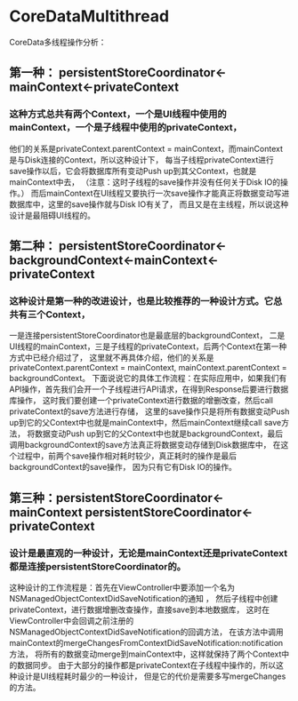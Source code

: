 # CoreDataMultithread
CoreData多线程操作分析：

## 第一种： persistentStoreCoordinator<-mainContext<-privateContext     
### 这种方式总共有两个Context，一个是UI线程中使用的mainContext，一个是子线程中使用的privateContext，
他们的关系是privateContext.parentContext = mainContext，而mainContext是与Disk连接的Context，所以这种设计下，
每当子线程privateContext进行save操作以后，它会将数据库所有变动Push up到其父Context，也就是mainContext中去，
（注意：这时子线程的save操作并没有任何关于Disk IO的操作。） 而后mainContext在UI线程又要执行一次save操作才能真正将数据变动写进数据库中，这里的save操作就与Disk IO有关了，
而且又是在主线程，所以说这种设计是最阻碍UI线程的。

## 第二种： persistentStoreCoordinator<-backgroundContext<-mainContext<-privateContext    
### 这种设计是第一种的改进设计，也是比较推荐的一种设计方式。它总共有三个Context，
一是连接persistentStoreCoordinator也是最底层的backgroundContext，
二是UI线程的mainContext，三是子线程的privateContext，后两个Context在第一种方式中已经介绍过了，
这里就不再具体介绍，他们的关系是privateContext.parentContext = mainContext, mainContext.parentContext = backgroundContext。
下面说说它的具体工作流程：在实际应用中，如果我们有API操作，首先我们会开一个子线程进行API请求，在得到Response后要进行数据库操作，
这时我们要创建一个privateContext进行数据的增删改查，然后call privateContext的save方法进行存储，
这里的save操作只是将所有数据变动Push up到它的父Context中也就是mainContext中，然后mainContext继续call save方法，
将数据变动Push up到它的父Context中也就是backgroundContext，最后调用backgroundContext的save方法真正将数据变动存储到Disk数据库中，
在这个过程中，前两个save操作相对耗时较少，真正耗时的操作是最后backgroundContext的save操作，
因为只有它有Disk IO的操作。

## 第三种：persistentStoreCoordinator<-mainContext     persistentStoreCoordinator<-privateContext     
### 设计是最直观的一种设计，无论是mainContext还是privateContext都是连接persistentStoreCoordinator的。
这种设计的工作流程是：首先在ViewController中要添加一个名为NSManagedObjectContextDidSaveNotification的通知 ，
然后子线程中创建privateContext，进行数据增删改查操作，直接save到本地数据库，
这时在ViewController中会回调之前注册的NSManagedObjectContextDidSaveNotification的回调方法，
在该方法中调用mainContext的mergeChangesFromContextDidSaveNotification:notification方法，
将所有的数据变动merge到mainContext中，这样就保持了两个Context中的数据同步。
由于大部分的操作都是privateContext在子线程中操作的，所以这种设计是UI线程耗时最少的一种设计，
但是它的代价是需要多写mergeChanges的方法。
